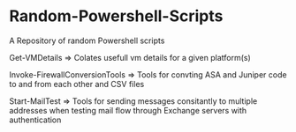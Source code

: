 # Random-Powershell-Scripts
A Repository of random Powershell scripts

Get-VMDetails => 
	Colates usefull vm details for a given platform(s)

Invoke-FirewallConversionTools => 
	Tools for convting ASA and Juniper code to and from each other and CSV files
	
Start-MailTest => 
	Tools for sending messages consitantly to multiple addresses when testing mail flow through Exchange servers with authentication

	
